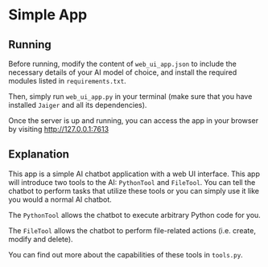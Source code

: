 # Simple App

## Running

Before running, modify the content of `web_ui_app.json` to include the necessary details of your AI model of choice, and install the required modules listed in `requirements.txt`.

Then, simply run `web_ui_app.py` in your terminal (make sure that you have installed `Jaiger` and all its dependencies).

Once the server is up and running, you can access the app in your browser by visiting http://127.0.0.1:7613

## Explanation

This app is a simple AI chatbot application with a web UI interface. This app will introduce two tools to the AI: `PythonTool` and `FileTool`. You can tell the chatbot to perform tasks that utilize these tools or you can simply use it like you would a normal AI chatbot.

The `PythonTool` allows the chatbot to execute arbitrary Python code for you.

The `FileTool` allows the chatbot to perform file-related actions (i.e. create, modify and delete).

You can find out more about the capabilities of these tools in `tools.py`.
